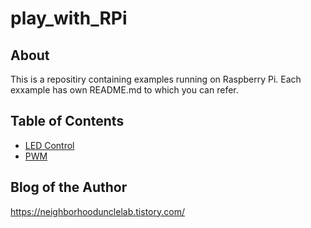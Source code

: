 # play_with_RPi
## About 
This is a repositiry containing examples running on Raspberry Pi. Each exxample has own README.md to which you can refer.

## Table of Contents
* [LED Control](/led_control/)
* [PWM](/PWM/)

## Blog of the Author
https://neighborhoodunclelab.tistory.com/